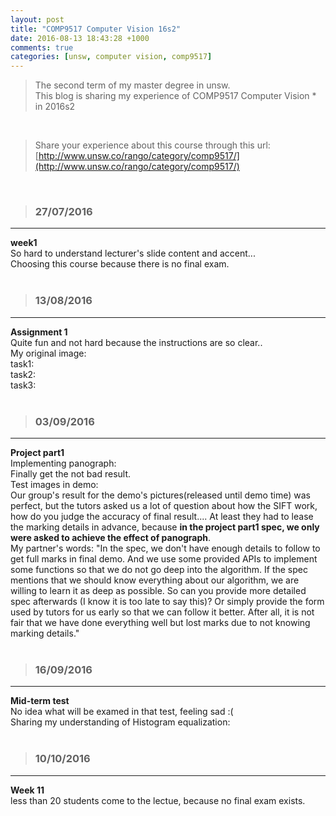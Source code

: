 ```yaml
---
layout: post
title: "COMP9517 Computer Vision 16s2"
date: 2016-08-13 18:43:28 +1000
comments: true
categories: [unsw, computer vision, comp9517]
---
```



> The second term of my master degree in unsw.         
This blog is sharing my experience of COMP9517 Computer Vision * in 2016s2     

<!--more-->
<br>

>Share your experience about this course through this url:     
[http://www.unsw.co/rango/category/comp9517/](http://www.unsw.co/rango/category/comp9517/)     
<br>

>### 27/07/2016 ###
----------
**week1**    
So hard to understand lecturer's slide content and accent...      
Choosing this course because there is no final exam.     
<br>

>### 13/08/2016 ###
----------
**Assignment 1**    
Quite fun and not hard because the instructions are so clear..     
My original image:    
<img style="max-height:200px" class="lazy" data-original="/images/blog/160813_9517/flowers-3.png">     
task1:   
<img style="max-height:200px" class="lazy" data-original="/images/blog/160813_9517/task1.png">     
task2:    
<img style="max-height:200px" class="lazy" data-original="/images/blog/160813_9517/task2.png">     
task3:    
<img style="max-height:200px" class="lazy" data-original="/images/blog/160813_9517/task3.png">     
<br>

>### 03/09/2016 ###
----------
**Project part1**    
Implementing panograph:     
Finally get the not bad result.     
<img style="max-height:280px" class="lazy" data-original="/images/blog/160813_9517/project1_1.png">     
<img style="max-height:400px" class="lazy" data-original="/images/blog/160813_9517/project1_2.png">     
Test images in demo:     
<img style="max-height:400px" class="lazy" data-original="/images/blog/160813_9517/project1_3.png">     
Our group's result for the demo's pictures(released until demo time) was perfect, but the tutors asked us a lot of question about how the SIFT work, how do you judge the accuracy of final result.... At least they had to lease the marking details in advance, because **in the project part1 spec, we only were asked to achieve the effect of panograph**.      
My partner's words: "In the spec, we don't have enough details to follow to get full marks in final demo. And we use some provided APIs to implement some functions so that we do not go deep into the algorithm. If the spec mentions that we should know everything about our algorithm, we are willing to learn it as deep as possible. So can you provide more detailed spec afterwards (I know it is too late to say this)? Or simply provide the form used by tutors for us early so that we can follow it better. After all, it is not fair that we have done everything well but lost marks due to not knowing marking details."       
<br>

>### 16/09/2016 ###
----------
**Mid-term test**     
No idea what will be examed in that test, feeling sad :(       
Sharing my understanding of Histogram equalization:    
<img style="max-height:400px" class="lazy" data-original="/images/blog/160813_9517/histogram.png">     
<br>

>### 10/10/2016 ###
----------
**Week 11**     
less than 20 students come to the lectue, because no final exam exists.          
<br>
